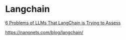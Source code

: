 # Langchain

[6 Problems of LLMs That LangChain is Trying to Assess](https://www.kdnuggets.com/6-problems-of-llms-that-langchain-is-trying-to-assess)

https://nanonets.com/blog/langchain/
